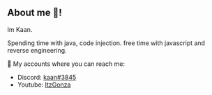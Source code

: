 ## About me 👋!

Im Kaan.

Spending time with java, code injection. free time with javascript and reverse engineering.

💬 My accounts where you can reach me:

- Discord: [kaan#3845](https://discord.com/users/736175983870083093)
- Youtube: [ItzGonza](https://www.youtube.com/channel/UCdbH53T-h3OsnZe_2BpLzsQ?view_as=subscriber)

